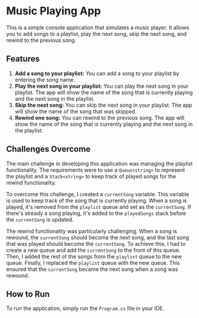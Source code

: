# Music Playing App

This is a simple console application that simulates a music player. It allows you to add songs to a playlist, play the next song, skip the next song, and rewind to the previous song.

## Features

1. **Add a song to your playlist:** You can add a song to your playlist by entering the song name.
2. **Play the next song in your playlist:** You can play the next song in your playlist. The app will show the name of the song that is currently playing and the next song in the playlist.
3. **Skip the next song:** You can skip the next song in your playlist. The app will show the name of the song that was skipped.
4. **Rewind one song:** You can rewind to the previous song. The app will show the name of the song that is currently playing and the next song in the playlist.

## Challenges Overcome

The main challenge in developing this application was managing the playlist functionality. The requirements were to use a `Queue<string>` to represent the playlist and a `Stack<string>` to keep track of played songs for the rewind functionality.

To overcome this challenge, I created a `currentSong` variable. This variable is used to keep track of the song that is currently playing. When a song is played, it's removed from the `playlist` queue and set as the `currentSong`. If there's already a song playing, it's added to the `playedSongs` stack before the `currentSong` is updated.

The rewind functionality was particularly challenging. When a song is rewound, the `currentSong` should become the next song, and the last song that was played should become the `currentSong`. To achieve this, I had to create a new queue and add the `currentSong` to the front of this queue. Then, I added the rest of the songs from the `playlist` queue to the new queue. Finally, I replaced the `playlist` queue with the new queue. This ensured that the `currentSong` became the next song when a song was rewound.

## How to Run

To run the application, simply run the `Program.cs` file in your IDE.